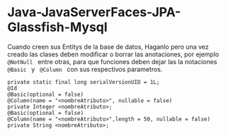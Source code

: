 # Java-JavaServerFaces-JPA-Glassfish-Mysql

Cuando creen sus Entitys de la base de datos, Haganlo pero una vez creado las clases deben modificar o borrar las anotaciones, por ejemplo <code> @NotNull </code>
entre otras, para que funciones deben dejar las la notaciones <code> @Basic </code> y <code> @Column </code> con sus respectivos parametros.
```
private static final long serialVersionUID = 1L;
@Id
@Basic(optional = false)
@Column(name = "<nombreAtributo>", nullable = false)
private Integer <nombreAtributo>;
@Basic(optional = false)
@Column(name = "<nombreAtributo>",length = 50, nullable = false)
private String <nombreAtributo>;
```
